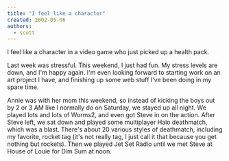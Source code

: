 ```yaml
---
title: "I feel like a character"
created: 2002-05-06
authors: 
  - scott
---
```


I feel like a character in a video game who just picked up a health pack.  
  
Last week was stressful. This weekend, I just had fun. My stress levels are down, and I'm happy again. I'm even looking forward to starting work on an art project I have, and finishing up some web stuff I've been doing in my spare time.  
  
Annie was with her mom this weekend, so instead of kicking the boys out by 2 or 3 AM like I normally do on Saturday, we stayed up all night. We played lots and lots of Worms2, and even got Steve in on the action. After Steve left, we sat down and played some multiplayer Halo deathmatch, which was a blast. There's about 20 various styles of deathmatch, including my favorite, rocket tag (it's not really tag, I just call it that because you get nothing but rockets). Then we played Jet Set Radio until we met Steve at House of Louie for Dim Sum at noon.
